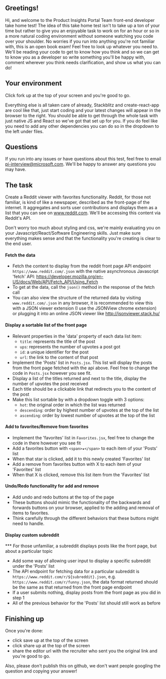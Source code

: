 ## Greetings!

Hi, and welcome to the Product Insights Portal Team front-end developer take home test! The idea of this take home test isn't to take up a ton of your time but rather to give you an enjoyable task to work on for an hour or so in a more natural coding environment without someone watching you code over your shoulder. No worries if you run into anything you're not familiar with, this is an open book exam! Feel free to look up whatever you need to. We'll be reading your code to get to know how you think and so we can get to know you as a developer so write something you'll be happy with, comment wherever you think needs clarification, and show us what you can do! 

## Your environment

Click fork up at the top of your screen and you're good to go.

Everything else is all taken care of already, Stackblitz and create-react-app are cool like that, just start coding and your latest changes will appear in the browser to the right. You should be able to get through the whole task with just native JS and React so we've got that set up for you. If you do feel like you need to add any other dependencies you can do so in the dropdown to the left under files.

## Questions

If you run into any issues or have questions about this test, feel free to email pi-interview@microsoft.com. We'll be happy to answer any questions you may have.

## The task

Create a Reddit viewer with favorites functionality. Reddit, for those not familiar, is kind of like a newspaper, described as the front-page of the internet. It aggregates and sorts user contributions and displays them as a list that you can see on www.reddit.com. We'll be accessing this content via Reddit's API.

Don't worry too much about styling and css, we're mainly evaluating you on your Javascript/React/Software Engineering skills. Just make sure everything makes sense and that the functionality you're creating is clear to the end user.

#### Fetch the data
  - Fetch the content to display from the reddit front page API endpoint `https://www.reddit.com/.json` with the native asynchronous Javascript 'fetch' API: https://developer.mozilla.org/en-US/docs/Web/API/Fetch_API/Using_Fetch
  - To get at the data, call the `json()` method in the response of the fetch call
  - You can also view the structure of the returned data by visiting `www.reddit.com/.json` in any browser, it is recommended to view this with a JSON viewer extension (I use the JSONView chrome extension) or plugging it into an online JSON viewer like http://jsonviewer.stack.hu/

#### Display a sortable list of the front page
  - Relevant properties in the 'data' property of each data list item: 
    - `title`: represents the title of the post
    - `ups`: represents the number of upvotes a post got
    - `id`: a unique identifier for the post
    - `url`: the link to the content of that post
  - Implement the 'Posts' list in `Posts.jsx`. This list will display the posts from the front page fetched with the api above. Feel free to change the code in `Posts.jsx` however you see fit. 
  - Display a list of the titles returned and next to the title, display the number of upvotes the post received
  - Each title should be a clickable link that redirects you to the content of the post
  - Make this list sortable by with a dropdown toggle with 3 options:
    - `hot`: the original order in which the list was returned
    - `descending`: order by highest number of upvotes at the top of the list
    - `ascending`:  order by lowest number of upvotes at the top of the list

#### Add to favorites/Remove from favorites
  - Implement the 'favorites' list in `Favorites.jsx`, feel free to change the code in there however you see fit
  - Add a favorites button with `<span>★</span>` to each item of your 'Posts' list
  - When that star is clicked, add it to this newly created 'Favorites' list
  - Add a remove from favorites button with <span>X</span> to each item of your 'Favorites' list
  - When that X is clicked, remove this list item from the 'Favorites' list

#### Undo/Redo functionality for add and remove
  - Add undo and redo buttons at the top of the page
  - These buttons should mimic the functionality of the backwards and forwards buttons on your browser, applied to the adding and removal of items to favorites. 
  - Think carefully through the different behaviors that these buttons might need to handle.

#### Display custom subreddit
  *** For those unfamiliar, a subreddit displays posts like the front page, but about a particular topic 
  - Add some way of allowing user input to display a specific subreddit under the 'Posts' list
  - The API endpoint for fetching data for a particular subreddit is `https://www.reddit.com/r/${subreddit}.json`, e.g. `https://www.reddit.com/r/funny.json`, the data format returned should be the same as that returned from the front page endpoint
  - If a user submits nothing, display posts from the front page as you did in step 1
  - All of the previous behavior for the 'Posts' list should still work as before 

## Finishing up

Once you're done:
  - click save up at the top of the screen
  - click share up at the top of the screen
  - share the editor url with the recruiter who sent you the original link and you're good to go. 
  
Also, please don't publish this on github, we don't want people googling the question and copying your answer!